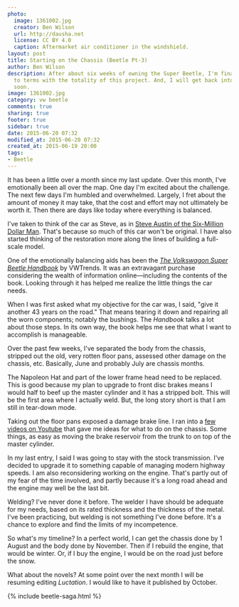```yaml
---
photo:
  image: 1361002.jpg
  creator: Ben Wilson
  url: http://dausha.net
  license: CC BY 4.0
  caption: Aftermarket air conditioner in the windshield.
layout: post
title: Starting on the Chassis (Beetle Pt-3)
author: Ben Wilson
description: After about six weeks of owning the Super Beetle, I'm finally coming
  to terms with the totality of this project. And, I will get back into editing novels
  soon.
image: 1361002.jpg
category: vw beetle
comments: true
sharing: true
footer: true
sidebar: true
date: 2015-06-20 07:32
modified_at: 2015-06-20 07:32
created_at: 2015-06-19 20:00
tags:
- Beetle
---
```

It has been a little over a month since my last update. Over this month, I've emotionally been all over the map. One day I'm excited about the challenge. The next few days I'm humbled and overwhelmed. Largely, I fret about the amount of money it may take, that the cost and effort may not ultimately be worth it. Then there are days like today where everything is balanced.

<!-- more -->
I've taken to think of the car as Steve, as in [Steve Austin of the Six-Million Dollar Man](https://www.youtube.com/watch?v=HoLs0V8T5AA). That's because so much of this car won't be original. I have also started thinking of the restoration more along the lines of building a full-scale model.

One of the emotionally balancing aids has been the *[The Volkswagon Super Beetle Handbook](http://www.amazon.com/Volkswagen-Super-Beetle-Handbook-HP1483/dp/1557884838/)* by VWTrends. It was an extravagant purchase considering the wealth of information online&mdash;including the contents of the book. Looking through it has helped me realize the little things the car needs.

When I was first asked what my objective for the car was, I said, "give it another 43 years on the road." That means tearing it down and repairing all the worn components; notably the bushings. The *Handbook* talks a lot about those steps. In its own way, the book helps me see that what I want to accomplish is manageable.

Over the past few weeks, I've separated the body from the chassis, stripped out the old, very rotten floor pans, assessed other damage on the chassis, etc. Basically, June and probably July are chassis months.

The Napoleon Hat and part of the lower frame head need to be replaced. This is good because my plan to upgrade to front disc brakes means I would half to beef up the master cylinder and it has a stripped bolt. This will be the first area where I actually weld. But, the long story short is that I am still in tear-down mode.

Taking out the floor pans exposed a damage brake line. I ran into a [few videos on Youtube](https://www.youtube.com/playlist?list=PL_2NrwHAt5xgxBcuum96Fhkue7B8T5NK7) that gave me ideas for what to do on the chassis. Some things, as easy as moving the brake reservoir from the trunk to on top of the master cylinder.

In my last entry, I said I was going to stay with the stock transmission. I've decided to upgrade it to something capable of managing modern highway speeds. I am also reconsidering working on the engine. That's partly out of my fear of the time involved, and partly because it's a long road ahead and the engine may well be the last bit. 

Welding? I've never done it before. The welder I have should be adequate for my needs, based on its rated thickness and the thickness of the metal. I've been practicing, but welding is not something I've done before. It's a chance to explore and find the limits of my incompetence.

So what's my timeline? In a perfect world, I can get the chassis done by 1 August and the body done by November. Then if I rebuild the engine, that would be winter. Or, if I buy the engine, I would be on the road just before the snow.

What about the novels? At some point over the next month I will be resuming editing *Luctation*. I would like to have it published by October. 

{% include beetle-saga.html %}